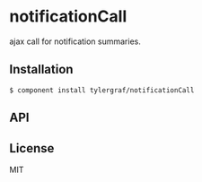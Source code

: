 
# notificationCall

  ajax call for notification summaries.

## Installation

    $ component install tylergraf/notificationCall

## API

   

## License

  MIT

